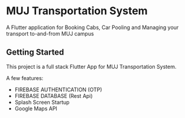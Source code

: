 # MUJ Transportation System

A Flutter application for Booking Cabs, Car Pooling and Managing your transport to-and-from MUJ campus

## Getting Started

This project is a full stack Flutter App for MUJ Transportation System.

A few features:

- FIREBASE AUTHENTICATION (OTP)
- FIREBASE DATABASE (Rest Api)
- Splash Screen Startup
- Google Maps API
